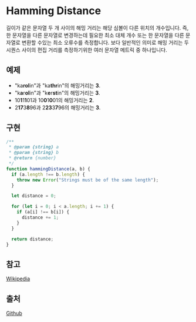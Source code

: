 # Hamming Distance

길이가 같은 문자열 두 개 사이의 해밍 거리는 해당 심볼이 다른 위치의 개수입니다.
즉, 한 문자열을 다른 문자열로 변경하는데 필요한 최소 대체 개수 또는 한 문자열을 다른 문자열로 변환할 수있는 최소 오류수를 측정합니다.
보다 일반적인 의미로 해밍 거리는 두 시퀀스 사이의 편집 거리를 측정하기위한 여러 문자열 메트릭 중 하나입니다.

## 예제

- "ka**rol**in"과 "ka**thr**in"의 해밍거리는 **3**.
- "k**a**r**ol**in"과 "k**e**r**st**in"의 해밍거리는 **3**.
- 10**1**1**1**01과 10**0**1**0**01의 해밍거리는 **2**.
- 2**17**3**8**96과 2**23**3**7**96의 해밍거리는 **3**.

## 구현

```javascript
/**
 * @param {string} a
 * @param {string} b
 * @return {number}
 */
function hammingDistance(a, b) {
  if (a.length !== b.length) {
    throw new Error("Strings must be of the same length");
  }

  let distance = 0;

  for (let i = 0; i < a.length; i += 1) {
    if (a[i] !== b[i]) {
      distance += 1;
    }
  }

  return distance;
}
```

## 참고

[Wikipedia](https://en.wikipedia.org/wiki/Hamming_distance)

## 출처

[Github](https://github.com/trekhleb/javascript-algorithms/tree/master/src/algorithms/string/hamming-distance)
